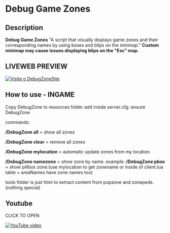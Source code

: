 # Debug Game Zones

## Description

**Debug Game Zones** "A script that visually displays game zones and their corresponding names by using boxes and blips on the minimap."
**Custom minimap may cause issues displaying blips on the "Esc" map.**

## LIVEWEB PREVIEW
[![Visite o DebugZoneSite](https://lafa2k.github.io/DebugZoneSite/)](https://lafa2k.github.io/DebugZoneSite/assets/img/previewsite.png)

## How to use - INGAME

Copy DebugZone to resources folder 
add inside server.cfg: ensure DebugZone

commands:

**/DebugZone all** = show all zones

**/DebugZone clear** = remove all zones

**/DebugZone mylocation** = automatic update zones from my location

**/DebugZone namezone** = show zone by name.  example: **/DebugZone pbox** = show pillbox zone:(use mylocation to get zonename or inside of client.lua table = areaNames have zone names too)

tools folder is just html to extract content from popzone and zonepeds. (nothing special)

## Youtube

 CLICK TO OPEN

[![YouTube video](https://img.youtube.com/vi/G3F0kD9_gCs/0.jpg)](https://youtu.be/G3F0kD9_gCs)



